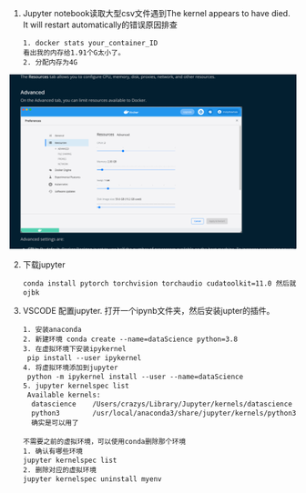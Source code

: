 1. Jupyter notebook读取大型csv文件遇到The kernel appears to have died. It will restart automatically的错误原因排查

   ```
   1. docker stats your_container_ID 
   看出我的内存给1.91个G太小了。
   2. 分配内存为4G
   ```

<img src="../pictures/docker分配内存.png" alt="image-20211020211417431" style="zoom:50%;" />

2. 下载jupyter 

   ```
   conda install pytorch torchvision torchaudio cudatoolkit=11.0 然后就ojbk
   ```

3. VSCODE 配置jupyter. 打开一个ipynb文件夹，然后安装jupter的插件。

   ```
   1. 安装anaconda
   2. 新建环境 conda create --name=dataScience python=3.8
   3. 在虚拟环境下安装ipykernel
   	pip install --user ipykernel
   4. 将虚拟环境添加到jupyter
   	python -m ipykernel install --user --name=dataScience
   5. jupyter kernelspec list
   	Available kernels:
     datascience    /Users/crazys/Library/Jupyter/kernels/datascience
     python3        /usr/local/anaconda3/share/jupyter/kernels/python3
     确实是可以用了
     
   不需要之前的虚拟环境，可以使用conda删除那个环境
   1. 确认有哪些环境
   jupyter kernelspec list
   2. 删除对应的虚拟环境
   jupyter kernelspec uninstall myenv
   ```

   
